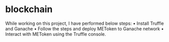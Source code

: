 # blockchain

While working on this project, I have performed below steps:
• Install Truffle and Ganache
• Follow the steps and deploy METoken to Ganache network
• Interact with METoken using the Truffle console.
